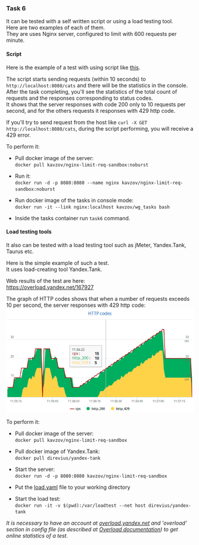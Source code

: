 ### Task 6

It can be tested with a self written script or using a load testing tool.  
Here are two examples of each of them.  
They are uses Nginx server, configured to limit with 600 requests per minute.  

#### Script
Here is the example of a test with using script like [this](https://github.com/kavzov/testtask/raw/master/task_6/task_6.py).

The script starts sending requests (within 10 seconds) to `http://localhost:8080/cats` and there will be the statistics in the console.  
After the task completing, you'll see the statistics of the total count of requests and the responses corresponding to status codes.  
It shows that the server responses with code 200 only to 10 requests per second, and for the others requests it responses with 429 http code.  

If you'll try to send request from the host like `curl -X GET http://localhost:8080/cats`, during the script performing, you will receive a 429 error.

To perform it:  
- Pull docker image of the server:  
`docker pull kavzov/nginx-limit-req-sandbox:noburst`

- Run it:  
`docker run -d -p 8080:8080 --name nginx kavzov/nginx-limit-req-sandbox:noburst`

- Run docker image of the tasks in console mode:  
`docker run -it --link nginx:localhost kavzov/wg_tasks bash`
 
- Inside the tasks container run `task6` command.  
 
#### Load testing tools 
It also can be tested with a load testing tool such as jMeter, Yandex.Tank, Taurus etc.

Here is the simple example of such a test.  
It uses load-creating tool Yandex.Tank.

Web results of the test are here:  
https://overload.yandex.net/167927

The graph of HTTP codes shows that when a number of requests exceeds 10 per second, the server responses with 429 http code:    
![http_codes](http_codes.jpg)

To perform it:
- Pull docker image of the server:  
`docker pull kavzov/nginx-limit-req-sandbox`

- Pull docker image of Yandex.Tank:  
`docker pull direvius/yandex-tank`

- Start the server:  
`docker run -d -p 8080:8080 kavzov/nginx-limit-req-sandbox`

- Put the [load.yaml](https://github.com/kavzov/testtask/raw/master/task_6/load.yaml) file to your working directory

- Start the load test:  
`docker run -it -v $(pwd):/var/loadtest --net host direvius/yandex-tank`

_It is necessary to have an account at [overload.yandex.net](http://overload.yandex.net) and 'overload' section in config file (as described at [Overload documentation](https://overload.yandex.net/mainpage/guide)) to get online statistics of a test._
